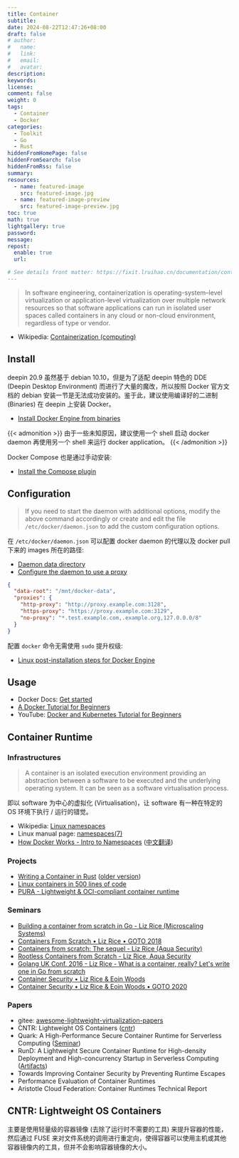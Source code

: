 ```yaml
---
title: Container
subtitle:
date: 2024-08-22T12:47:26+08:00
draft: false
# author:
#   name:
#   link:
#   email:
#   avatar:
description:
keywords:
license:
comment: false
weight: 0
tags:
  - Container
  - Docker
categories:
  - Toolkit
  - Go
  - Rust
hiddenFromHomePage: false
hiddenFromSearch: false
hiddenFromRss: false
summary:
resources:
  - name: featured-image
    src: featured-image.jpg
  - name: featured-image-preview
    src: featured-image-preview.jpg
toc: true
math: true
lightgallery: true
password:
message:
repost:
  enable: true
  url:

# See details front matter: https://fixit.lruihao.cn/documentation/content-management/introduction/#front-matter
---
```


> In software engineering, containerization is operating-system–level virtualization or application-level virtualization over multiple network resources so that software applications can run in isolated user spaces called containers in any cloud or non-cloud environment, regardless of type or vendor.

<!--more-->

- Wikipedia: [Containerization (computing)](https://en.wikipedia.org/wiki/Containerization_(computing))

## Install

deepin 20.9 虽然基于 debian 10.10，但是为了适配 deepin 特色的 DDE (Deepin Desktop Environment) 而进行了大量的魔改，所以按照 Docker 官方文档的 debian 安装一节是无法成功安装的。鉴于此，建议使用编译好的二进制 (Binaries) 在 deepin 上安装 Docker。

- [Install Docker Engine from binaries](https://docs.docker.com/engine/install/binaries/)

{{< admonition >}}
由于一些未知原因，建议使用一个 shell 启动 docker daemon 再使用另一个 shell 来运行 docker application。
{{< /admonition >}}

Docker Compose 也是通过手动安装:

- [Install the Compose plugin](https://docs.docker.com/compose/install/linux/#install-the-plugin-manually)

## Configuration

> If you need to start the daemon with additional options, modify the above command accordingly or create and edit the file `/etc/docker/daemon.json` to add the custom configuration options.

在 `/etc/docker/daemon.json` 可以配置 docker daemon 的代理以及 docker pull 下来的 images 所在的路径:

- [Daemon data directory](https://docs.docker.com/engine/daemon/#daemon-data-directory)
- [Configure the daemon to use a proxy](https://docs.docker.com/engine/daemon/proxy/)

```json
{
  "data-root": "/mnt/docker-data",
  "proxies": {
    "http-proxy": "http://proxy.example.com:3128",
    "https-proxy": "https://proxy.example.com:3129",
    "no-proxy": "*.test.example.com,.example.org,127.0.0.0/8"
  }
}
```

配置 `docker` 命令无需使用 `sudo` 提升权级:

- [Linux post-installation steps for Docker Engine](https://docs.docker.com/engine/install/linux-postinstall/)

## Usage

- Docker Docs: [Get started](https://docs.docker.com/get-started/)
- [A Docker Tutorial for Beginners](https://docker-curriculum.com/#webapps-with-docker)
- YouTube: [Docker and Kubernetes Tutorial for Beginners](https://www.youtube.com/playlist?list=PLy7NrYWoggjwPggqtFsI_zMAwvG0SqYCb)

## Container Runtime

### Infrastructures

> A container is an isolated execution environment providing an abstraction between a software to be executed and the underlying operating system. It can be seen as a software virtualisation process.

即以 software 为中心的虚拟化 (Virtualisation)，让 software 有一种在特定的 OS 环境下执行 / 运行的错觉。

- Wikipedia: [Linux namespaces](https://en.wikipedia.org/wiki/Linux_namespaces)
- Linux manual page: [namespaces(7)](https://man7.org/linux/man-pages/man7/namespaces.7.html)
- [How Docker Works - Intro to Namespaces](https://www.youtube.com/watch?v=-YnMr1lj4Z8) ([中文翻译](https://www.bilibili.com/video/BV1JZ4y1m7Pv))

### Projects

- [Writing a Container in Rust](https://litchipi.site/serie/containers_in_rust) ([older version](https://litchipi.github.io/series/container_in_rust))
- [Linux containers in 500 lines of code](https://blog.lizzie.io/linux-containers-in-500-loc.html)
- [PURA - Lightweight & OCI-compliant container runtime](https://github.com/ccrysisa/pura)

### Seminars

- [Building a container from scratch in Go - Liz Rice (Microscaling Systems)](https://www.youtube.com/watch?v=Utf-A4rODH8)
- [Containers From Scratch • Liz Rice • GOTO 2018](https://www.youtube.com/watch?v=8fi7uSYlOdc)
- [Containers from scratch: The sequel - Liz Rice (Aqua Security)](https://www.youtube.com/watch?v=_TsSmSu57Zo)
- [Rootless Containers from Scratch - Liz Rice, Aqua Security](https://www.youtube.com/watch?v=jeTKgAEyhsA)
- [Golang UK Conf. 2016 - Liz Rice - What is a container, really? Let's write one in Go from scratch](https://www.youtube.com/watch?v=HPuvDm8IC-4)
- [Container Security • Liz Rice & Eoin Woods](https://www.youtube.com/watch?v=FyRbFcGygdk)
- [Container Security • Liz Rice & Eoin Woods • GOTO 2020](https://www.youtube.com/watch?v=iXz4i2EbB4M)

### Papers

- gitee: [awesome-lightweight-virtualization-papers](https://gitee.com/enfangcui/awesome-lightweight-virtualization-papers)
- CNTR: Lightweight OS Containers ([cntr](https://github.com/Mic92/cntr))
- Quark: A High-Performance Secure Container Runtime for Serverless Computing ([Seminar](https://www.youtube.com/watch?v=xpMPMt9JEX8))
- RunD: A Lightweight Secure Container Runtime for High-density Deployment and High-concurrency Startup in Serverless Computing ([Artifacts](https://github.com/chengjiagan/RunD_ATC22))
- Towards Improving Container Security by Preventing Runtime Escapes
- Performance Evaluation of Container Runtimes
- Aristotle Cloud Federation: Container Runtimes Technical Report

## CNTR: Lightweight OS Containers

主要是使用轻量级的容器镜像 (去除了运行时不需要的工具) 来提升容器的性能，然后通过 FUSE 来对文件系统的调用进行重定向，使得容器可以使用主机或其他容器镜像内的工具，但并不会影响容器镜像的大小。
